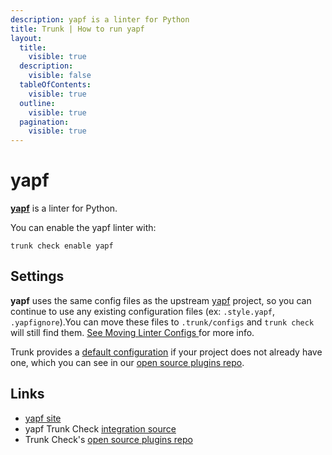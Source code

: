 ```yaml
---
description: yapf is a linter for Python
title: Trunk | How to run yapf
layout:
  title:
    visible: true
  description:
    visible: false
  tableOfContents:
    visible: true
  outline:
    visible: true
  pagination:
    visible: true
---
```


# yapf

[**yapf**](https://github.com/google/yapf#readme) is a linter for Python.

You can enable the yapf linter with:

```shell
trunk check enable yapf
```

## Settings

**yapf** uses the same config files as the
upstream [yapf](https://github.com/google/yapf#readme) project, so you can continue to use any
existing configuration files (ex: `.style.yapf`, `.yapfignore`).You can move these files to `.trunk/configs` and `trunk check` will still find them. [See Moving Linter Configs ](..#moving-linter-configs) for more info.

Trunk provides a [default configuration](https://github.com/trunk-io/plugins/tree/main/linters/yapf) if your project does not already have one,
which you can see in our [open source plugins repo]().



## Links

* [yapf site](https://github.com/google/yapf#readme)
* yapf Trunk Check [integration source](https://github.com/trunk-io/plugins/tree/main/linters/yapf)
* Trunk Check's [open source plugins repo](https://github.com/trunk-io/plugins/tree/main)
